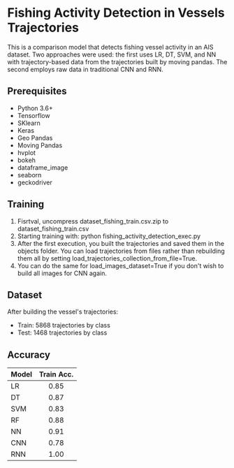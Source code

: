 # Fishing Activity Detection in Vessels Trajectories

This is a comparison model that detects fishing vessel activity in an AIS dataset. Two approaches were used: the first uses LR, DT, SVM, and NN with trajectory-based data from the trajectories built by moving pandas. The second employs raw data in traditional CNN and RNN.

## Prerequisites

- Python 3.6+
- Tensorflow
- SKlearn
- Keras
- Geo Pandas
- Moving Pandas
- hvplot
- bokeh
- dataframe_image
- seaborn
- geckodriver

## Training

1. Fisrtval, uncompress dataset_fishing_train.csv.zip to dataset_fishing_train.csv
2. Starting training with: python fishing_activity_detection_exec.py
3. After the first execution, you built the trajectories and saved them in the objects folder. You can load trajectories from files rather than rebuilding them all by setting load_trajectories_collection_from_file=True.
3. You can do the same for load_images_dataset=True if you don't wish to build all images for CNN again.

## Dataset

After building the vessel's trajectories:
- Train: 5868 trajectories by class
- Test: 1468 trajectories by class

## Accuracy

| Model  | Train Acc. |
| ------------- | :---: |
| LR  | 0.85  |
| DT  | 0.87  |
| SVM  | 0.83  |
| RF  | 0.88  |
| NN  | 0.91  |
| CNN  | 0.78  |
| RNN  | 1.00  |

